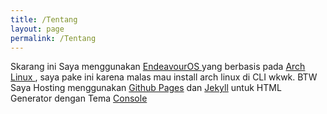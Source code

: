 ```yaml
---
title: /Tentang
layout: page
permalink: /Tentang
---
```


Skarang ini Saya menggunakan <a href="https://endeavouros.com/">EndeavourOS </a>yang berbasis pada <a href="https://archlinux.org/">Arch Linux </a>, saya pake ini karena malas mau install arch linux di CLI wkwk.
BTW Saya Hosting menggunakan <a href="https://pages.github.com/">Github Pages</a> dan <a href="https://jekyllrb.com">Jekyll</a> untuk HTML Generator dengan Tema <a href="https://github.com/b2a3e8/jekyll-theme-console">Console</a>